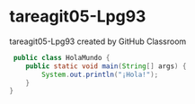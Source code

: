 # tareagit05-Lpg93
tareagit05-Lpg93 created by GitHub Classroom

```java
 public class HolaMundo {
    public static void main(String[] args) {
        System.out.println("¡Hola!");
    }
}
```

